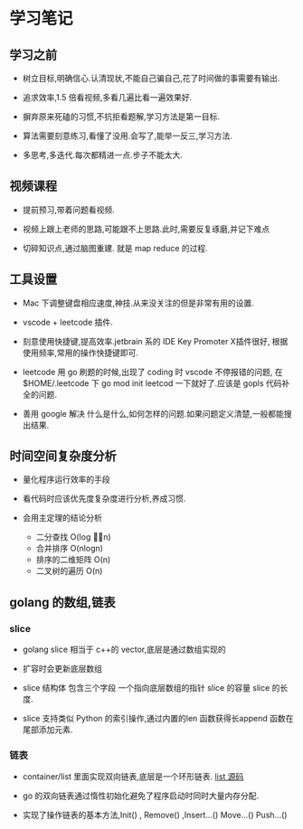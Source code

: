 # 学习笔记

## 学习之前

- 树立目标,明确信心.认清现状,不能自己骗自己,花了时间做的事需要有输出.

- 追求效率,1.5 倍看视频,多看几遍比看一遍效果好.

- 摒弃原来死磕的习惯,不抗拒看题解,学习方法是第一目标.

- 算法需要刻意练习,看懂了没用.会写了,能举一反三,学习方法.

- 多思考,多迭代.每次都精进一点.步子不能太大.

## 视频课程

- 提前预习,带着问题看视频.

- 视频上跟上老师的思路,可能跟不上思路.此时,需要反复琢磨,并记下难点

- 切碎知识点,通过脑图重建. 就是 map reduce 的过程.

## 工具设置

- Mac 下调整键盘相应速度,神技.从来没关注的但是非常有用的设置.

- vscode + leetcode 插件.

- 刻意使用快捷键,提高效率.jetbrain 系的 IDE Key Promoter X插件很好,
根据使用频率,常用的操作快捷键即可.

- leetcode 用 go 刷题的时候,出现了 coding 时 vscode 不停报错的问题, 在 $HOME/.leetcode
下 go mod init leetcod 一下就好了.应该是 gopls 代码补全的问题.

- 善用 google 解决 什么是什么,如何怎样的问题.如果问题定义清楚,一般都能搜出结果.

## 时间空间复杂度分析

- 量化程序运行效率的手段

- 看代码时应该优先度复杂度进行分析,养成习惯.

- 会用主定理的结论分析
  - 二分查找 O(log n)
  - 合并排序 O(nlogn) 
  - 排序的二维矩阵 O(n)
  - 二叉树的遍历 O(n)

## golang 的数组,链表

### slice

- golang slice 相当于 c++的 vector,底层是通过数组实现的

- 扩容时会更新底层数组

- slice 结构体 包含三个字段 一个指向底层数组的指针 slice 的容量 slice 的长度.

- slice 支持类似 Python 的索引操作,通过内置的len 函数获得长append 函数在尾部添加元素.

### 链表

- container/list 里面实现双向链表,底层是一个环形链表. [list 源码](https://golang.org/src/container/list/list.go)

- go 的双向链表通过惰性初始化避免了程序启动时同时大量内存分配.

- 实现了操作链表的基本方法,Init() , Remove() ,Insert...() Move...() Push...()